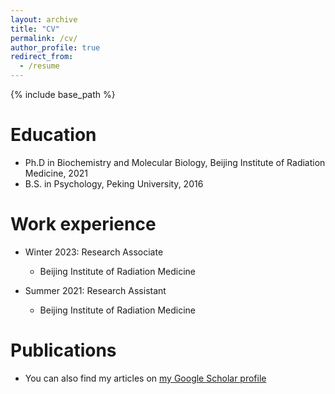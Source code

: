 ```yaml
---
layout: archive
title: "CV"
permalink: /cv/
author_profile: true
redirect_from:
  - /resume
---
```


{% include base_path %}

Education
======
* Ph.D in Biochemistry and Molecular Biology, Beijing Institute of Radiation Medicine, 2021
* B.S. in Psychology, Peking University, 2016

Work experience
======
* Winter 2023: Research Associate 
  * Beijing Institute of Radiation Medicine

* Summer 2021: Research Assistant
  * Beijing Institute of Radiation Medicine

Publications
======
* You can also find my articles on [my Google Scholar profile](https://scholar.google.com.hk/citations?user=Gg8h-yMAAAAJ&hl=zh-CN)
